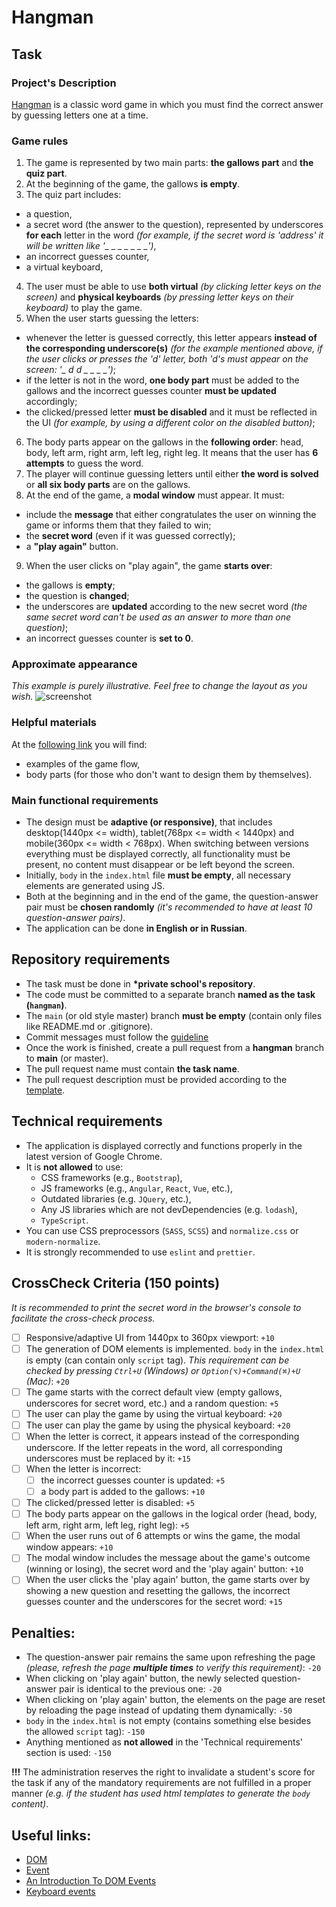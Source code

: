 # Hangman

## Task

### Project's Description

[Hangman](<https://en.wikipedia.org/wiki/Hangman_(game)>) is a classic word game in which you must find the correct answer by guessing letters one at a time.

### Game rules

1. The game is represented by two main parts: **the gallows part** and **the quiz part**.
2. At the beginning of the game, the gallows **is empty**.
3. The quiz part includes:

- a question,
- a secret word (the answer to the question), represented by underscores **for each** letter in the word _(for example, if the secret word is 'address' it will be written like '\_ \_ \_ \_ \_ \_ \_')_,
- an incorrect guesses counter,
- a virtual keyboard,

4. The user must be able to use **both virtual** _(by clicking letter keys on the screen)_ and **physical keyboards** _(by pressing letter keys on their keyboard)_ to play the game.
5. When the user starts guessing the letters:

- whenever the letter is guessed correctly, this letter appears **instead of the corresponding underscore(s)** _(for the example mentioned above, if the user clicks or presses the 'd' letter, both 'd's must appear on the screen: '\_ d d \_ \_ \_ \_')_;
- if the letter is not in the word, **one body part** must be added to the gallows and the incorrect guesses counter **must be updated** accordingly;
- the clicked/pressed letter **must be disabled** and it must be reflected in the UI _(for example, by using a different color on the disabled button)_;

6. The body parts appear on the gallows in the **following order**: head, body, left arm, right arm, left leg, right leg. It means that the user has **6 attempts** to guess the word.
7. The player will continue guessing letters until either **the word is solved** or **all six body parts** are on the gallows.
8. At the end of the game, a **modal window** must appear. It must:

- include the **message** that either congratulates the user on winning the game or informs them that they failed to win;
- the **secret word** (even if it was guessed correctly);
- a **"play again"** button.

9. When the user clicks on "play again", the game **starts over**:

- the gallows is **empty**;
- the question is **changed**;
- the underscores are **updated** according to the new secret word _(the same secret word can't be used as an answer to more than one question)_;
- an incorrect guesses counter is **set to 0**.

### Approximate appearance

_This example is purely illustrative. Feel free to change the layout as you wish._
![screenshot](hangman.png)

### Helpful materials

At the [following link](https://www.figma.com/file/ug2NAUiXPpaFDvch5TWUxd/Hangman-game?type=design&node-id=0%3A1&mode=design&t=4Gj7Ayo0yckppNo8-1) you will find:

- examples of the game flow,
- body parts (for those who don't want to design them by themselves).

### Main functional requirements

- The design must be **adaptive (or responsive)**, that includes desktop(1440px <= width), tablet(768px <= width < 1440px) and mobile(360px <= width < 768px). When switching between versions everything must be displayed correctly, all functionality must be present, no content must disappear or be left beyond the screen.
- Initially, `body` in the `index.html` file **must be empty**, all necessary elements are generated using JS.
- Both at the beginning and in the end of the game, the question-answer pair must be **chosen randomly** _(it's recommended to have at least 10 question-answer pairs)_.
- The application can be done **in English or in Russian**.

## Repository requirements

- The task must be done in **\*private school's repository**.
- The code must be committed to a separate branch **named as the task (`hangman`)**.
- The `main` (or old style master) branch **must be empty** (contain only files like README.md or .gitignore).
- Commit messages must follow the [guideline](https://docs.rs.school/#/git-convention)
- Once the work is finished, create a pull request from a **hangman** branch to **main** (or master).
- The pull request name must contain **the task name**.
- The pull request description must be provided according to the [template](https://docs.rs.school/#/pull-request-review-process?id=Требования-к-pull-request-pr).

## Technical requirements

- The application is displayed correctly and functions properly in the latest version of Google Chrome.
- It is **not allowed** to use:
  - CSS frameworks (e.g., `Bootstrap`),
  - JS frameworks (e.g., `Angular`, `React`, `Vue`, etc.),
  - Outdated libraries (e.g. `JQuery`, etc.),
  - Any JS libraries which are not devDependencies (e.g. `lodash`),
  - `TypeScript`.
- You can use CSS preprocessors (`SASS`, `SCSS`) and `normalize.css` or `modern-normalize`.
- It is strongly recommended to use `eslint` and `prettier`.

## CrossCheck Criteria (150 points)

_It is recommended to print the secret word in the browser's console to facilitate the cross-check process._

- [ ] Responsive/adaptive UI from 1440px to 360px viewport: `+10`
- [ ] The generation of DOM elements is implemented. `body` in the `index.html` is empty (can contain only `script` tag). _This requirement can be checked by pressing `Ctrl+U` (Windows) or `Option(⌥)+Command(⌘)+U` (Mac)_: `+20`
- [ ] The game starts with the correct default view (empty gallows, underscores for secret word, etc.) and a random question: `+5`
- [ ] The user can play the game by using the virtual keyboard: `+20`
- [ ] The user can play the game by using the physical keyboard: `+20`
- [ ] When the letter is correct, it appears instead of the corresponding underscore. If the letter repeats in the word, all corresponding underscores must be replaced by it: `+15`
- [ ] When the letter is incorrect:
  - [ ] the incorrect guesses counter is updated: `+5`
  - [ ] a body part is added to the gallows: `+10`
- [ ] The clicked/pressed letter is disabled: `+5`
- [ ] The body parts appear on the gallows in the logical order (head, body, left arm, right arm, left leg, right leg): `+5`
- [ ] When the user runs out of 6 attempts or wins the game, the modal window appears: `+10`
- [ ] The modal window includes the message about the game's outcome (winning or losing), the secret word and the 'play again' button: `+10`
- [ ] When the user clicks the 'play again' button, the game starts over by showing a new question and resetting the gallows, the incorrect guesses counter and the underscores for the secret word: `+15`

## Penalties:

- The question-answer pair remains the same upon refreshing the page _(please, refresh the page **multiple times** to verify this requirement)_: `-20`
- When clicking on 'play again' button, the newly selected question-answer pair is identical to the previous one: `-20`
- When clicking on 'play again' button, the elements on the page are reset by reloading the page instead of updating them dynamically: `-50`
- `body` in the `index.html` is not empty (contains something else besides the allowed `script` tag): `-150`
- Anything mentioned as **not allowed** in the 'Technical requirements' section is used: `-150`

**!!!** The administration reserves the right to invalidate a student's score for the task if any of the mandatory requirements are not fulfilled in a proper manner _(e.g. if the student has used html templates to generate the `body` content)_.

## Useful links:

- [DOM](http://learn.javascript.info/document)
- [Event](http://learn.javascript.info/event-details)
- [An Introduction To DOM Events](https://www.smashingmagazine.com/2013/11/an-introduction-to-dom-events/)
- [Keyboard events](https://learn.javascript.info/keyboard-events)
